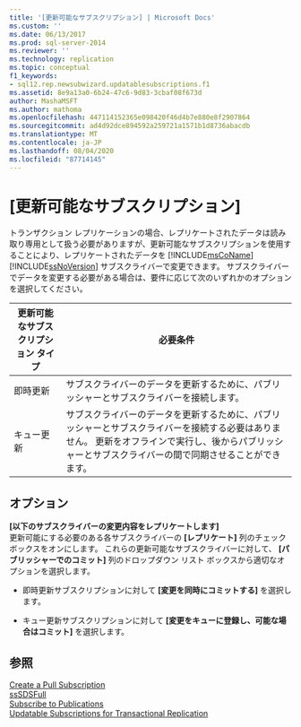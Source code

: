 ```yaml
---
title: '[更新可能なサブスクリプション] | Microsoft Docs'
ms.custom: ''
ms.date: 06/13/2017
ms.prod: sql-server-2014
ms.reviewer: ''
ms.technology: replication
ms.topic: conceptual
f1_keywords:
- sql12.rep.newsubwizard.updatablesubscriptions.f1
ms.assetid: 8e9a13a0-6b24-47c6-9d83-3cbaf08f673d
author: MashaMSFT
ms.author: mathoma
ms.openlocfilehash: 447114152365e098420f46d4b7e880e8f2907864
ms.sourcegitcommit: ad4d92dce894592a259721a1571b1d8736abacdb
ms.translationtype: MT
ms.contentlocale: ja-JP
ms.lasthandoff: 08/04/2020
ms.locfileid: "87714145"
---
```

# <a name="updatable-subscriptions"></a>[更新可能なサブスクリプション]
  トランザクション レプリケーションの場合、レプリケートされたデータは読み取り専用として扱う必要がありますが、更新可能なサブスクリプションを使用することにより、レプリケートされたデータを [!INCLUDE[msCoName](../../includes/msconame-md.md)] [!INCLUDE[ssNoVersion](../../includes/ssnoversion-md.md)] サブスクライバーで変更できます。 サブスクライバーでデータを変更する必要がある場合は、要件に応じて次のいずれかのオプションを選択してください。  
  
|更新可能なサブスクリプション タイプ|必要条件|  
|---------------------------------|------------------|  
|即時更新|サブスクライバーのデータを更新するために、パブリッシャーとサブスクライバーを接続します。|  
|キュー更新|サブスクライバーのデータを更新するために、パブリッシャーとサブスクライバーを接続する必要はありません。 更新をオフラインで実行し、後からパブリッシャーとサブスクライバーの間で同期させることができます。|  
  
## <a name="options"></a>オプション  
 **[以下のサブスクライバーの変更内容をレプリケートします]**  
 更新可能にする必要のある各サブスクライバーの **[レプリケート]** 列のチェック ボックスをオンにします。 これらの更新可能なサブスクライバーに対して、 **[パブリッシャーでのコミット]** 列のドロップダウン リスト ボックスから適切なオプションを選択します。  
  
-   即時更新サブスクリプションに対して **[変更を同時にコミットする]** を選択します。  
  
-   キュー更新サブスクリプションに対して **[変更をキューに登録し、可能な場合はコミット]** を選択します。  
  
## <a name="see-also"></a>参照  
 [Create a Pull Subscription](create-a-pull-subscription.md)   
 [ssSDSFull](create-a-push-subscription.md)   
 [Subscribe to Publications](subscribe-to-publications.md)   
 [Updatable Subscriptions for Transactional Replication](transactional/updatable-subscriptions-for-transactional-replication.md)  
  
  

